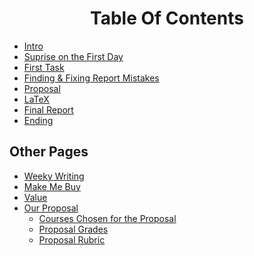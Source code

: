 <center>
<h1>Table Of Contents</h1>
</center>

- [Intro](#top)
- [Suprise on the First Day](#suprise)
- [First Task](#first-task)
- [Finding & Fixing Report Mistakes](#fix-report)
- [Proposal](#proposal)
- [LaTeX](#latex)
- [Final Report](#final-report)
- [Ending](#end)

## Other Pages
- [Weeky Writing](/writing)
- [Make Me Buy](/buy)
- [Value](/values)
- [Our Proposal](/proposal/ours)
  - [Courses Chosen for the Proposal](/proposal/chosen)
  - [Proposal Grades](/proposal/grades)
  - [Proposal Rubric](/proposal/rubric)